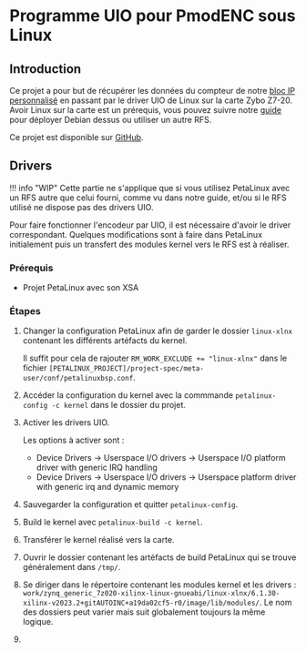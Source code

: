 # Programme UIO pour PmodENC sous Linux

## Introduction

Ce projet a pour but de récupérer les données du compteur de notre [bloc IP personnalisé](./pmodenc_ip.md) en passant par le driver UIO de Linux sur la carte Zybo Z7-20. Avoir Linux sur la carte est un prérequis, vous pouvez suivre notre [guide](./linux_zybo.md) pour déployer Debian dessus ou utiliser un autre RFS.

Ce projet est disponible sur [GitHub](https://github.com/TER-Zybo/PmodENC_Linux).

## Drivers

!!! info "WIP"
    Cette partie ne s'applique que si vous utilisez PetaLinux avec un RFS autre que celui fourni, comme vu dans notre guide, et/ou si le RFS utilisé ne dispose pas des drivers UIO.

Pour faire fonctionner l'encodeur par UIO, il est nécessaire d'avoir le driver correspondant. Quelques modifications sont à faire dans PetaLinux initialement puis un transfert des modules kernel vers le RFS est à réaliser.

### Prérequis

- Projet PetaLinux avec son XSA 

### Étapes

1.  Changer la configuration PetaLinux afin de garder le dossier `linux-xlnx` contenant les différents artéfacts du kernel.
   
    Il suffit pour cela de rajouter `RM_WORK_EXCLUDE += "linux-xlnx"` dans le fichier `[PETALINUX_PROJECT]/project-spec/meta-user/conf/petalinuxbsp.conf`.

2.  Accéder la configuration du kernel avec la commmande `petalinux-config -c kernel` dans le dossier du projet.

3.  Activer les drivers UIO.
   
    Les options à activer sont :

    - Device Drivers -> Userspace I/O drivers -> Userspace I/O platform driver with generic IRQ handling
    - Device Drivers -> Userspace I/O drivers -> Userspace platform driver with generic irq and dynamic memory 

4.  Sauvegarder la configuration et quitter `petalinux-config`.

5.  Build le kernel avec `petalinux-build -c kernel`.

6.  Transférer le kernel réalisé vers la carte.

7.  Ouvrir le dossier contenant les artéfacts de build PetaLinux qui se trouve généralement dans `/tmp/`.
   
8.  Se diriger dans le répertoire contenant les modules kernel et les drivers : `work/zynq_generic_7z020-xilinx-linux-gnueabi/linux-xlnx/6.1.30-xilinx-v2023.2+gitAUTOINC+a19da02cf5-r0/image/lib/modules/`. Le nom des dossiers peut varier mais suit globalement toujours la même logique.

9. 